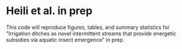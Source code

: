 # Heili et al. in prep
This code will reproduce figures, tables, and summary statistics for "Irrigation ditches as novel intermittent streams that provide energetic subsidies via aquatic insect emergence" in prep.

